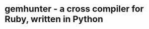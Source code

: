 gemhunter - a cross compiler for Ruby, written in Python
=======================================================

